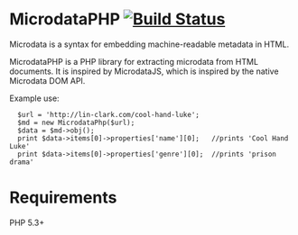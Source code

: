 MicrodataPHP [![Build Status](https://travis-ci.org/linclark/MicrodataPHP.svg?branch=2.0.x)](https://travis-ci.org/linclark/MicrodataPHP)
============

Microdata is a syntax for embedding machine-readable metadata in HTML.

MicrodataPHP is a PHP library for extracting microdata from HTML documents. It
is inspired by MicrodataJS, which is inspired by the native Microdata DOM API.

Example use:
```
  $url = 'http://lin-clark.com/cool-hand-luke';
  $md = new MicrodataPhp($url);
  $data = $md->obj();
  print $data->items[0]->properties['name'][0];   //prints 'Cool Hand Luke'
  print $data->items[0]->properties['genre'][0];  //prints 'prison drama'
```

Requirements
============

PHP 5.3+
